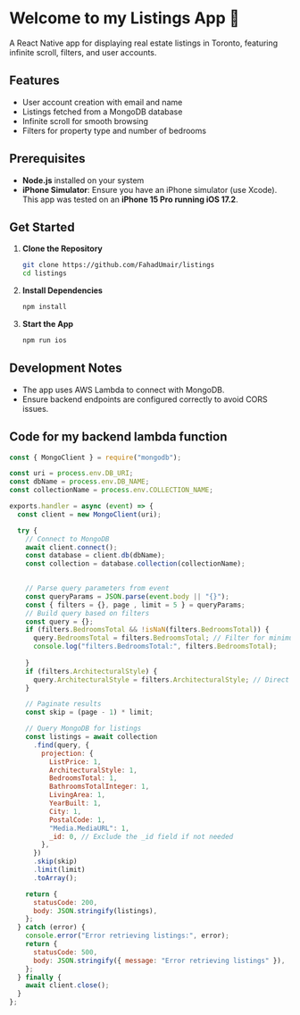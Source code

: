# Welcome to my Listings App 👋

A React Native app for displaying real estate listings in Toronto, featuring infinite scroll, filters, and user accounts.

## Features

- User account creation with email and name
- Listings fetched from a MongoDB database
- Infinite scroll for smooth browsing
- Filters for property type and number of bedrooms

## Prerequisites

- **Node.js** installed on your system
- **iPhone Simulator**: Ensure you have an iPhone simulator (use Xcode). This app was tested on an **iPhone 15 Pro running iOS 17.2**.

## Get Started

1. **Clone the Repository**

   ```bash
   git clone https://github.com/FahadUmair/listings
   cd listings
   ```

2. **Install Dependencies**

   ```bash
   npm install
   ```

3. **Start the App**

   ```bash
   npm run ios
   ```

## Development Notes

- The app uses AWS Lambda to connect with MongoDB.
- Ensure backend endpoints are configured correctly to avoid CORS issues.

## Code for my backend lambda function

```javascript
const { MongoClient } = require("mongodb");

const uri = process.env.DB_URI;
const dbName = process.env.DB_NAME;
const collectionName = process.env.COLLECTION_NAME;

exports.handler = async (event) => {
  const client = new MongoClient(uri);

  try {
    // Connect to MongoDB
    await client.connect();
    const database = client.db(dbName);
    const collection = database.collection(collectionName);

    
    // Parse query parameters from event
    const queryParams = JSON.parse(event.body || "{}");
    const { filters = {}, page , limit = 5 } = queryParams;
    // Build query based on filters
    const query = {};
    if (filters.BedroomsTotal && !isNaN(filters.BedroomsTotal)) {
      query.BedroomsTotal = filters.BedroomsTotal; // Filter for minimum bedrooms
      console.log("filters.BedroomsTotal:", filters.BedroomsTotal);
      
    }
    if (filters.ArchitecturalStyle) {
      query.ArchitecturalStyle = filters.ArchitecturalStyle; // Direct match for array elements
    }

    // Paginate results
    const skip = (page - 1) * limit;

    // Query MongoDB for listings
    const listings = await collection
      .find(query, {
        projection: {
          ListPrice: 1,
          ArchitecturalStyle: 1,
          BedroomsTotal: 1,
          BathroomsTotalInteger: 1,
          LivingArea: 1,
          YearBuilt: 1,
          City: 1,
          PostalCode: 1,
          "Media.MediaURL": 1,
          _id: 0, // Exclude the _id field if not needed
        },
      })
      .skip(skip)
      .limit(limit)
      .toArray();

    return {
      statusCode: 200,
      body: JSON.stringify(listings),
    };
  } catch (error) {
    console.error("Error retrieving listings:", error);
    return {
      statusCode: 500,
      body: JSON.stringify({ message: "Error retrieving listings" }),
    };
  } finally {
    await client.close();
  }
};

```
